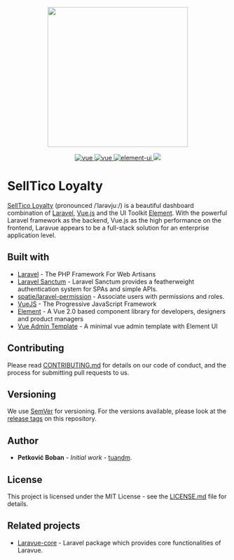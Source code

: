 <p align="center">
  <img width="320" src="https://laravue.bexter.rs/images/SellTicoLoyalty.png">
</p>
<p align="center">
  <a href="https://laravel.com">
    <img src="https://img.shields.io/badge/laravel-7.3-brightgreen.svg" alt="vue">
  </a>
  <a href="https://github.com/vuejs/vue">
    <img src="https://img.shields.io/badge/vue-2.6.10-brightgreen.svg" alt="vue">
  </a>
  <a href="https://github.com/ElemeFE/element">
    <img src="https://img.shields.io/badge/element--ui-2.13.0-brightgreen.svg" alt="element-ui">
  </a>
  <a href="https://github.com/tuandm/laravue/blob/master/LICENSE">
    <img src="#">
  </a>
</p>

# SellTico Loyalty
[SellTico Loyalty](https://selltico.com) (pronounced /ˈlarəvjuː/) is a beautiful dashboard combination of [Laravel](https://laravel.com/), [Vue.js](https://github.com/vuejs/vue) and the UI Toolkit [Element](https://github.com/ElemeFE/element). With the powerful Laravel framework as the backend, Vue.js as the high performance on the frontend,  Laravue appears to be a full-stack solution for an enterprise application level.


## Built with
* [Laravel](https://laravel.com/) - The PHP Framework For Web Artisans
* [Laravel Sanctum](https://github.com/laravel/sanctum/) - Laravel Sanctum provides a featherweight authentication system for SPAs and simple APIs.
* [spatie/laravel-permission](https://github.com/spatie/laravel-permission) - Associate users with permissions and roles.
* [VueJS](https://vuejs.org/) - The Progressive JavaScript Framework
* [Element](https://element.eleme.io/) - A  Vue 2.0 based component library for developers, designers and product managers
* [Vue Admin Template](https://github.com/PanJiaChen/vue-admin-template) - A minimal vue admin template with Element UI

## Contributing

Please read [CONTRIBUTING.md](CONTRIBUTING.md) for details on our code of conduct, and the process for submitting pull requests to us.

## Versioning

We use [SemVer](http://semver.org/) for versioning. For the versions available, please look at the [release tags](https://github.com/tuandm/laravue/tags) on this repository.

## Author

* **Petković Boban** - *Initial work* - [tuandm](https://github.com/bexterDesign).

## License

This project is licensed under the MIT License - see the [LICENSE.md](LICENSE) file for details.

## Related projects

* [Laravue-core](https://github.com/tuandm/laravue-core) - Laravel package which provides core functionalities of Laravue.
